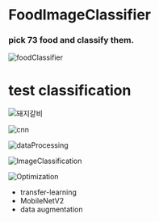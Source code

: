 # FoodImageClassifier

### pick 73 food and classify them.

![foodClassifier](https://user-images.githubusercontent.com/45115557/116417520-4d372900-a876-11eb-9c8c-3f99766bc432.png)


# test classification
![돼지갈비](https://user-images.githubusercontent.com/45115557/116428804-372e6600-a880-11eb-8269-c38bd497d6b1.jpg)


![cnn](https://user-images.githubusercontent.com/45115557/116426471-182ed480-a87e-11eb-96c7-98ab07eca95a.png)



![dataProcessing](https://user-images.githubusercontent.com/45115557/116426506-1e24b580-a87e-11eb-8767-0797592b4d8e.png)



![ImageClassification](https://user-images.githubusercontent.com/45115557/116426519-20870f80-a87e-11eb-858c-70c129c5b19a.png)



![Optimization](https://user-images.githubusercontent.com/45115557/116426538-24b32d00-a87e-11eb-959a-7e95d7ad45e5.png)


+ transfer-learning
+ MobileNetV2
+ data augmentation
